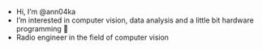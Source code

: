- Hi, I’m @ann04ka
- I’m interested in computer vision, data analysis and a little bit hardware programming 👀
- Radio engineer in the field of computer vision 

<!---
ann04ka/ann04ka is a ✨ special ✨ repository because its `README.md` (this file) appears on your GitHub profile.
You can click the Preview link to take a look at your changes.
--->
